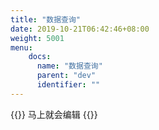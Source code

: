 ```yaml
---
title: "数据查询"
date: 2019-10-21T06:42:46+08:00
weight: 5001
menu:
    docs:
      name: "数据查询"
      parent: "dev"
      identifier: ""
---
```



{{<adm type="tip" title="提醒" >}}
马上就会编辑
{{</adm >}}